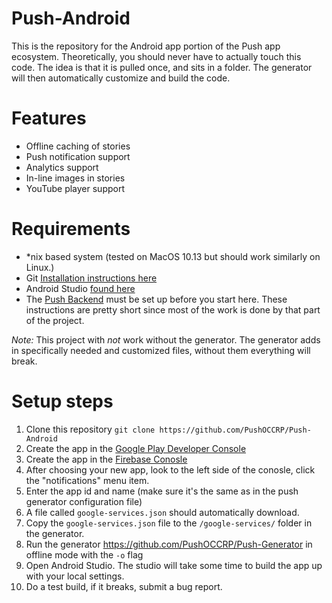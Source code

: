 # Push-Android
This is the repository for the Android app portion of the Push app ecosystem. Theoretically, you should never have to actually touch this code. The idea is that it is pulled once, and sits in a folder. The generator will then automatically customize and build the code.

# Features
- Offline caching of stories
- Push notification support
- Analytics support
- In-line images in stories
- YouTube player support

# Requirements

- \*nix based system (tested on MacOS 10.13 but should work similarly on Linux.)
- Git [Installation instructions here](https://git-scm.com/book/en/v1/Getting-Started-Installing-Git)
- Android Studio [found here](https://developer.android.com/studio/index.html)
- The [Push Backend](https://github.com/PushOCCRP/Push-Backend) must be set up before you start here. These instructions are pretty short since most of the work is done by that part of the project.

*Note:* This project with _not_ work without the generator. The generator adds in specifically needed and customized files, without them everything will break.

# Setup steps

1. Clone this repository ```git clone https://github.com/PushOCCRP/Push-Android```
2. Create the app in the [Google Play Developer Console](https://play.google.com/apps/publish)
3. Create the app in the [Firebase Conosle](https://console.firebase.google.com/?pli=1)
4. After choosing your new app, look to the left side of the conosle, click the "notifications" menu item.
5. Enter the app id and name (make sure it's the same as in the push generator configuration file)
6. A file called ```google-services.json``` should automatically download.
7. Copy the ```google-services.json``` file to the ```/google-services/``` folder in the generator.
8. Run the generator https://github.com/PushOCCRP/Push-Generator in offline mode with the ```-o``` flag
9. Open Android Studio. The studio will take some time to build the app up with your local settings.
10. Do a test build, if it breaks, submit a bug report.
